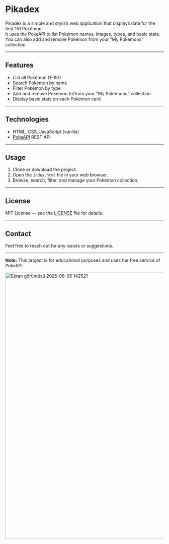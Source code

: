 # Pikadex

Pikadex is a simple and stylish web application that displays data for the first 151 Pokémon.  
It uses the PokeAPI to list Pokémon names, images, types, and basic stats.  
You can also add and remove Pokémon from your "My Pokemons" collection.

---

## Features

- List all Pokémon (1-151)
- Search Pokémon by name
- Filter Pokémon by type
- Add and remove Pokémon to/from your "My Pokemons" collection
- Display basic stats on each Pokémon card

---

## Technologies

- HTML, CSS, JavaScript (vanilla)
- [PokeAPI](https://pokeapi.co/) REST API

---

## Usage

1. Clone or download the project.
2. Open the `index.html` file in your web browser.
3. Browse, search, filter, and manage your Pokémon collection.

---

## License

MIT License — see the [LICENSE](LICENSE) file for details.

---

## Contact

Feel free to reach out for any issues or suggestions.

---

**Note:** This project is for educational purposes and uses the free service of PokeAPI.

<img width="1917" height="845" alt="Ekran görüntüsü 2025-08-05 142521" src="https://github.com/user-attachments/assets/f468a7fc-66ef-4b98-97ee-9c7b8dd3e746" />
